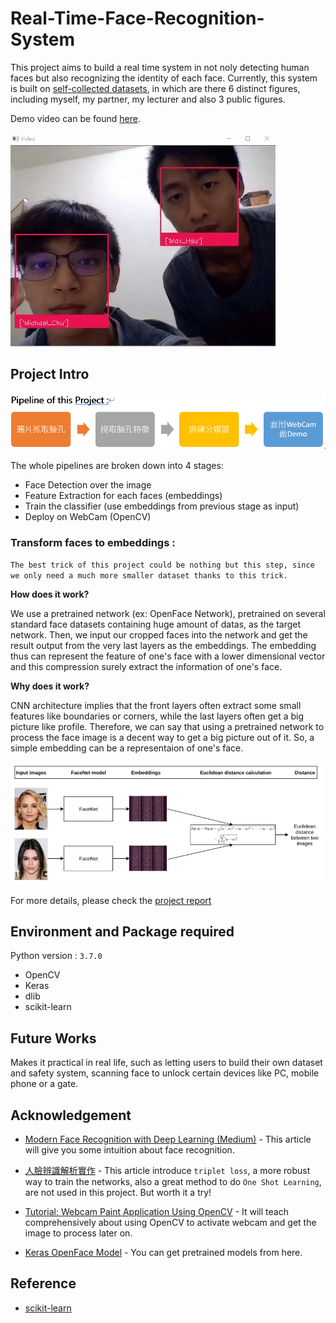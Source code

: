 # Real-Time-Face-Recognition-System

This project aims to build a real time system in not noly detecting human faces but also recognizing the identity of each face.
Currently, this system is built on [self-collected datasets](my_own_dataset), in which are there 6 distinct figures, including myself, my partner, my lecturer and also 3 public figures.

Demo video can be found [here](https://www.youtube.com/watch?v=KVXVxqocGCM&t=250s).

![Demo](source/Demo.gif)

## Project Intro

![Pipeline](source/pipeline.png)

The whole pipelines are broken down into 4 stages:
  * Face Detection over the image
  * Feature Extraction for each faces (embeddings)
  * Train the classifier (use embeddings from previous stage as input)
  * Deploy on WebCam (OpenCV)
  
### Transform faces to embeddings :

  `The best trick of this project could be nothing but this step, since we only need a much more smaller dataset thanks
  to this trick.`
  
  **How does it work?**
  
  We use a pretrained network (ex: OpenFace Network), pretrained on several standard face datasets containing huge amount of datas, as the target network. Then, we input our cropped faces into the network and get the result output from the very last layers as the embeddings. The embedding thus can represent the feature of one's face with a lower dimensional vector and this compression surely extract the information of one's face.
  
  **Why does it work?**
  
  CNN architecture implies that the front layers often extract some small features like boundaries or corners, while the last layers often get a big picture like profile. Therefore, we can say that using a pretrained network to process the face image is a decent way to get a big picture out of it. So, a simple embedding can be a representaion of one's face.
  
![Network](source/network.png)

For more details, please check the [project report](https://github.com/MaxHsu88/Real-Time-Face-Recognition-System/blob/master/project%20report.pdf)

## Environment and Package required

Python version : `3.7.0`

* OpenCV
* Keras
* dlib
* scikit-learn

## Future Works

Makes it practical in real life, such as letting users to build their own dataset and safety system, scanning face to unlock certain devices like PC, mobile phone or a gate.

## Acknowledgement

* [Modern Face Recognition with Deep Learning (Medium)](https://medium.com/@ageitgey/machine-learning-is-fun-part-4-modern-face-recognition-with-deep-learning-c3cffc121d78) - This article will give you some intuition about face recognition.

* [人臉辨識解析實作](https://medium.com/life-is-fantistic/%E4%BA%BA%E8%87%89%E8%BE%A8%E8%AD%98-face-recognition-cffcec53a544) - This article introduce `triplet loss`, a more robust way to train the networks, also a great method to do `One Shot Learning`, are not used in this project. But worth it a try!

* [Tutorial: Webcam Paint Application Using OpenCV](https://towardsdatascience.com/tutorial-webcam-paint-opencv-dbe356ab5d6c) - It will teach comprehensively about using OpenCV to activate webcam and get the image to process later on.

* [Keras OpenFace Model](https://cmusatyalab.github.io/openface/models-and-accuracies/#pre-trained-models) - You can get pretrained models from here.

## Reference

* [scikit-learn](https://scikit-learn.org/stable/modules/classes.html)

